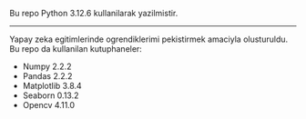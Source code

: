 Bu repo Python 3.12.6 kullanilarak yazilmistir. 
<hr>

Yapay zeka egitimlerinde ogrendiklerimi pekistirmek amaciyla olusturuldu.
Bu repo da kullanilan kutuphaneler:
- Numpy 2.2.2
- Pandas 2.2.2
- Matplotlib 3.8.4
- Seaborn 0.13.2
- Opencv 4.11.0
